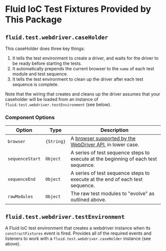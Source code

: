 # Fluid IoC Test Fixtures Provided by This Package

## `fluid.test.webdriver.caseHolder`

This caseHolder does three key things:

1. It tells the test environment to create a driver, and waits for the driver to be ready before starting the tests.
2. It automatically prepends the current browser to the `name` of each test module and test sequence.
3. It tells the test environment to clean up the driver after each test sequence is complete.

Note that the wiring that creates and cleans up the driver assumes that your caseholder will be loaded from an
instance of `fluid.test.webdriver.testEnvironment` (see below).

### Component Options

| Option          | Type     | Description |
| --------------- | -------- | ----------- |
| `browser`       | `{String}` | A [browser supported by the WebDriver API](http://seleniumhq.github.io/selenium/docs/api/javascript/module/selenium-webdriver/lib/capabilities_exports_Browser.html), in lower case.|
| `sequenceStart` | `Object`   | A series of test sequence steps to execute at the beginning of each test sequence. |
| `sequenceEnd`   | `Object`   | A series of test sequence steps to execute at the end of each test sequence. |
| `rawModules`    | `Object`   | The raw test modules to "evolve" as outlined above. |

## `fluid.test.webdriver.testEnvironment`

A Fluid IoC test environment that creates a webdriver instance when its `constructFixtures` event is fired.  Provides
all of the required events and listeners to work with a `fluid.test.webdriver.caseHolder` instance (see above).
